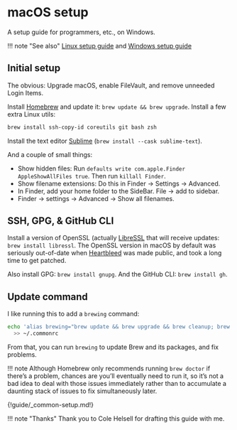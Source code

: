 # macOS setup

A setup guide for programmers, etc., on Windows.

!!! note "See also"
    [Linux setup guide](linux-setup.md) and
    [Windows setup guide](windows-setup.md)

## Initial setup

The obvious: Upgrade macOS, enable FileVault, and remove unneeded Login Items.

Install [Homebrew](https://brew.sh/) and update it: `brew update && brew upgrade`.
Install a few extra Linux utils:

```bash
brew install ssh-copy-id coreutils git bash zsh
```

Install the text editor [Sublime](https://www.sublimetext.com/)
(`brew install --cask sublime-text`).

And a couple of small things:

- Show hidden files: Run `defaults write com.apple.Finder AppleShowAllFiles true`.
  Then run `killall Finder`.
- Show filename extensions: Do this in Finder → Settings → Advanced.
- In Finder, add your home folder to the SideBar. File → add to sidebar.
- Finder → settings → Advanced → Show all filenames.

## SSH, GPG, & GitHub CLI

Install a version of OpenSSL (actually [LibreSSL](https://www.libressl.org/) that will receive updates:
`brew install libressl`.
The OpenSSL version in macOS by default was seriously out-of-date when
[Heartbleed](https://heartbleed.com/) was made public, and took a long time to  get patched.

Also install GPG: `brew install gnupg`.
And the GitHub CLI: `brew install gh`.

## Update command

I like running this to add a `brewing` command:

```bash
echo 'alias brewing="brew update && brew upgrade && brew cleanup; brew doctor"'\
  >> ~/.commonrc
```

From that, you can run `brewing` to update Brew and its packages, and fix problems.

!!! note
    Although Homebrew only recommends running `brew doctor` if there’s a problem, chances are you’ll
    eventually need to run it, so it’s not a bad idea to deal with those issues immediately rather than
    to accumulate a daunting stack of issues to fix simultaneously later.

{!guide/_common-setup.md!}

!!! note "Thanks"
    Thank you to Cole Helsell for drafting this guide with me.
